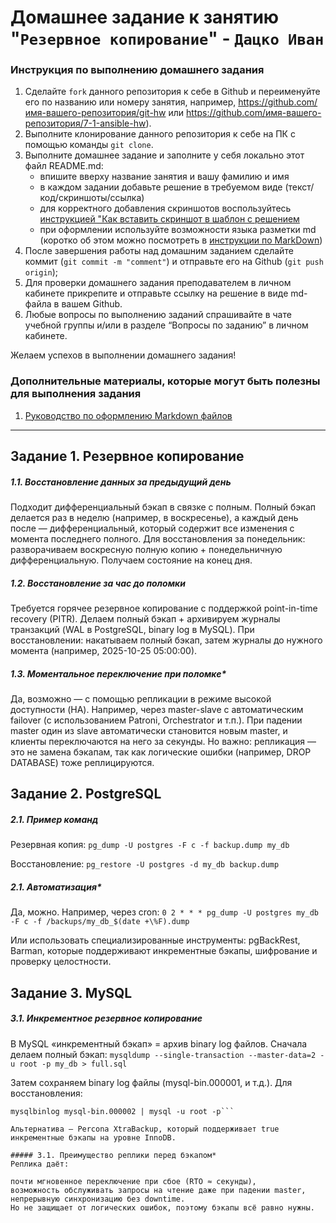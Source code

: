 # Домашнее задание к занятию "`Резервное копирование`" - `Дацко Иван`


### Инструкция по выполнению домашнего задания

   1. Сделайте `fork` данного репозитория к себе в Github и переименуйте его по названию или номеру занятия, например, https://github.com/имя-вашего-репозитория/git-hw или  https://github.com/имя-вашего-репозитория/7-1-ansible-hw).
   2. Выполните клонирование данного репозитория к себе на ПК с помощью команды `git clone`.
   3. Выполните домашнее задание и заполните у себя локально этот файл README.md:
      - впишите вверху название занятия и вашу фамилию и имя
      - в каждом задании добавьте решение в требуемом виде (текст/код/скриншоты/ссылка)
      - для корректного добавления скриншотов воспользуйтесь [инструкцией "Как вставить скриншот в шаблон с решением](https://github.com/netology-code/sys-pattern-homework/blob/main/screen-instruction.md)
      - при оформлении используйте возможности языка разметки md (коротко об этом можно посмотреть в [инструкции  по MarkDown](https://github.com/netology-code/sys-pattern-homework/blob/main/md-instruction.md))
   4. После завершения работы над домашним заданием сделайте коммит (`git commit -m "comment"`) и отправьте его на Github (`git push origin`);
   5. Для проверки домашнего задания преподавателем в личном кабинете прикрепите и отправьте ссылку на решение в виде md-файла в вашем Github.
   6. Любые вопросы по выполнению заданий спрашивайте в чате учебной группы и/или в разделе “Вопросы по заданию” в личном кабинете.
   
Желаем успехов в выполнении домашнего задания!
   
### Дополнительные материалы, которые могут быть полезны для выполнения задания

1. [Руководство по оформлению Markdown файлов](https://gist.github.com/Jekins/2bf2d0638163f1294637#Code)

---

## Задание 1. Резервное копирование

##### 1.1. Восстановление данных за предыдущий день
Подходит дифференциальный бэкап в связке с полным.
Полный бэкап делается раз в неделю (например, в воскресенье), а каждый день после — дифференциальный, который содержит все изменения с момента последнего полного.
Для восстановления за понедельник: разворачиваем воскресную полную копию + понедельничную дифференциальную. Получаем состояние на конец дня.

##### 1.2. Восстановление за час до поломки
Требуется горячее резервное копирование с поддержкой point-in-time recovery (PITR).
Делаем полный бэкап + архивируем журналы транзакций (WAL в PostgreSQL, binary log в MySQL).
При восстановлении: накатываем полный бэкап, затем журналы до нужного момента (например, 2025-10-25 05:00:00).

##### 1.3. Моментальное переключение при поломке*
Да, возможно — с помощью репликации в режиме высокой доступности (HA).
Например, через master-slave с автоматическим failover (с использованием Patroni, Orchestrator и т.п.).
При падении master один из slave автоматически становится новым master, и клиенты переключаются на него за секунды.
Но важно: репликация — это не замена бэкапам, так как логические ошибки (например, DROP DATABASE) тоже реплицируются.

## Задание 2. PostgreSQL

##### 2.1. Пример команд
Резервная копия:
```pg_dump -U postgres -F c -f backup.dump my_db```

Восстановление:
```pg_restore -U postgres -d my_db backup.dump```

##### 2.1. Автоматизация*
Да, можно. Например, через cron:
```0 2 * * * pg_dump -U postgres my_db -F c -f /backups/my_db_$(date +\%F).dump```

Или использовать специализированные инструменты: pgBackRest, Barman, которые поддерживают инкрементные бэкапы, шифрование и проверку целостности.

## Задание 3. MySQL

##### 3.1. Инкрементное резервное копирование
В MySQL «инкрементный бэкап» = архив binary log файлов.
Сначала делаем полный бэкап: 
```mysqldump --single-transaction --master-data=2 -u root -p my_db > full.sql```

Затем сохраняем binary log файлы (mysql-bin.000001, и т.д.).
Для восстановления:

```mysql -u root -p my_db < full.sql 
mysqlbinlog mysql-bin.000002 | mysql -u root -p```

Альтернатива — Percona XtraBackup, который поддерживает true инкрементные бэкапы на уровне InnoDB.

##### 3.1. Преимущество реплики перед бэкапом*
Реплика даёт:

почти мгновенное переключение при сбое (RTO ≈ секунды),
возможность обслуживать запросы на чтение даже при падении master,
непрерывную синхронизацию без downtime.
Но не защищает от логических ошибок, поэтому бэкапы всё равно нужны.

